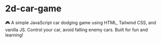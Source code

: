 # 2d-car-game
🎮 A simple JavaScript car dodging game using HTML, Tailwind CSS, and vanilla JS. Control your car, avoid falling enemy cars. Built for fun and learning!
